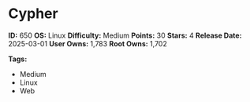 # Cypher

**ID:** 650
**OS:** Linux
**Difficulty:** Medium
**Points:** 30
**Stars:** 4
**Release Date:** 2025-03-01
**User Owns:** 1,783
**Root Owns:** 1,702

**Tags:**
- Medium
- Linux
- Web

